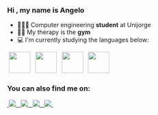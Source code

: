 ### Hi , my name is Angelo

- 👨🏻‍💻 Computer engineering **student** at Unijorge
- 🏋🏻 My therapy is the **gym**
- 💻 I'm currently studying the languages below:
<div style ="display: inline">
&nbsp<img height = '50' width = '50' src="https://cdn.jsdelivr.net/gh/devicons/devicon/icons/python/python-original-wordmark.svg" />&nbsp
&nbsp<img height = '50' width = '50' src="https://cdn.jsdelivr.net/gh/devicons/devicon/icons/java/java-original-wordmark.svg" />&nbsp
&nbsp<img height = '50' width = '50' src="https://cdn.jsdelivr.net/gh/devicons/devicon/icons/javascript/javascript-original.svg" />&nbsp
&nbsp<img height = '50' width = '50' src="https://cdn.jsdelivr.net/gh/devicons/devicon/icons/git/git-original-wordmark.svg" />&nbsp
<div>

### You can also find me on:
 
<a href = "https://www.instagram.com/angeloshaw0/" style = "display: inline">
  	&nbsp<img src="https://img.shields.io/badge/Instagram-%23E4405F.svg?style=for-the-badge&logo=Instagram&logoColor=white" />&nbsp
<a>
<a href = "https://www.linkedin.com/in/angelo-uziel-shaw-3b626b189/" style = "display: inline">
  	&nbsp<img src="https://img.shields.io/badge/linkedin-%230077B5.svg?style=for-the-badge&logo=linkedin&logoColor=white" />&nbsp
<a>
<a href = "https://wa.me//5571999770830?text=Hello,%20Vim%20do%20seu%20perfil%20do%20Github" style = "display: inline">
  	&nbsp<img src="https://img.shields.io/badge/WhatsApp-25D366?style=for-the-badge&logo=whatsapp&logoColor=white" />&nbsp
<a>
<a href = "https://steamcommunity.com/id/angeloribeira/" style = "display: inline">
  &nbsp<img src="https://img.shields.io/badge/steam-%23000000.svg?style=for-the-badge&logo=steam&logoColor=white" />&nbsp
<a>

